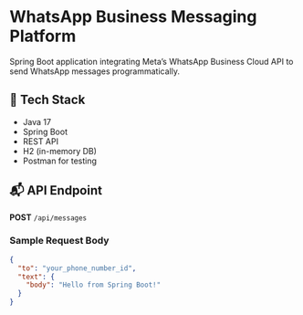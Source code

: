 # WhatsApp Business Messaging Platform

Spring Boot application integrating Meta’s WhatsApp Business Cloud API to send WhatsApp messages programmatically.

## 🔧 Tech Stack

- Java 17
- Spring Boot
- REST API
- H2 (in-memory DB)
- Postman for testing

## 📬 API Endpoint

**POST** `/api/messages`

### Sample Request Body

```json
{
  "to": "your_phone_number_id",
  "text": {
    "body": "Hello from Spring Boot!"
  }
}
